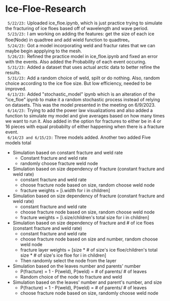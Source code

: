 # Ice-Floe-Research

```  5/22/23: ```  Uploaded ice_floe.ipynb, which is just practice trying to simulate the fracturing of ice floes based off of wavelength and wave period. <br>
```  5/23/23: ```  I am working on adding the features: get the size of each ice floe(Node) in quadtree and add wield function to quadtree。 <br>
```  5/24/23: ``` Got a model incorporating weld and fractur rates that we can maybe begin appplying to the mesh. <br>
```  5/26/23: ``` Refined the practice model in ice_floe.ipynb and fixed an error with the events. Also added the Probability of each event occuring. <br>
```  5/31/23: ``` Added a dataset that uses actual arctic data to better refine the results. <br>
```  5/31/23: ``` Add a random choice of weld, spilt or do nothing. Also, random choice according to the ice floe size. But low efficiency, needed to be improved. <br>
```  6/13/23: ``` Added "stochastic_model" ipynb which is an alteration of the "ice_floe" ipynb to make it a random stochastic process instead of relying on datasets. This was the model presented in the meeting on 6/9/2023. <br>
```  6/14/23: ``` Trying to add the power law visualizations and also added a function to simulate my model and give averages based on how many times we want to run it. Also added in the option for fractures to either be in 4 or 16 pieces with equal probabilty of either happening when there is a fracture event. <br>
```  6/14/23 and 6/15/23: ``` Three models added. Another two added Five models total<br>
- Simulation based on constant fracture and weld rate
  - Constant fracture and weld rate
  - randomly choose fracture weld node
- Simulation based on size dependency of fracture (constant fracture and weld rate)
  - constant fracture and weld rate
  - choose fracture node based on size, random choose weld node
  - fracture weights = [i.width for i in children]
- Simulation based on size dependency of fracture (constant fracture and weld rate)
  - constant fracture and weld rate
  - choose fracture node based on size, random choose weld node
  - fracture weights = [i.size/children's total size for i in children]
- Simulation based on size dependency of fracture and # of ice floes (constant fracture and weld rate)
  - constant fracture and weld rate
  - choose fracture node based on size and number, random choose weld node
  - fracture layer weights = [size * # of size's ice floe/children's total size * # of size's ice floe  for i in children]
  - Then randomly select the node from the layer
- Simulation based on the leaves number and parents' number
  - P(fracture) = 1 - P(weld), P(weld) = # of parents/ # of leaves
  - Random choice of the node to fracture and weld 
- Simulation based on the leaves' number and parent's number, and size
  - P(fracture) = 1 - P(weld), P(weld) = # of parents/ # of leaves
  - choose fracture node based on size, randomly choose weld node


